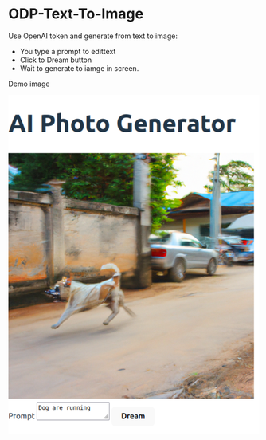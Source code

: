# ODP-Text-To-Image
Use OpenAI token and generate from text to image:

- You type a prompt to edittext
- Click to Dream button
- Wait to generate to iamge in screen.



Demo image

![alt text](/Image.png)
